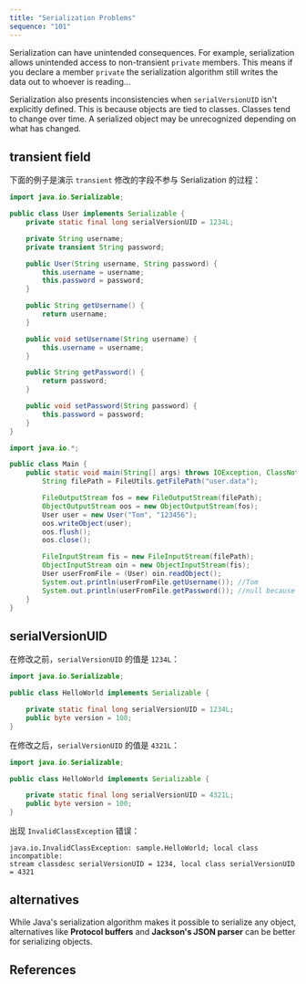 ```yaml
---
title: "Serialization Problems"
sequence: "101"
---
```


Serialization can have unintended consequences.
For example, serialization allows unintended access to non-transient `private` members.
This means if you declare a member `private` the serialization algorithm still writes the data out to whoever is reading...

Serialization also presents inconsistencies when `serialVersionUID` isn't explicitly defined.
This is because objects are tied to classes.
Classes tend to change over time.
A serialized object may be unrecognized depending on what has changed.

## transient field

下面的例子是演示 `transient` 修改的字段不参与 Serialization 的过程：

```java
import java.io.Serializable;

public class User implements Serializable {
    private static final long serialVersionUID = 1234L;

    private String username;
    private transient String password;

    public User(String username, String password) {
        this.username = username;
        this.password = password;
    }

    public String getUsername() {
        return username;
    }

    public void setUsername(String username) {
        this.username = username;
    }

    public String getPassword() {
        return password;
    }

    public void setPassword(String password) {
        this.password = password;
    }
}
```

```java
import java.io.*;

public class Main {
    public static void main(String[] args) throws IOException, ClassNotFoundException {
        String filePath = FileUtils.getFilePath("user.data");

        FileOutputStream fos = new FileOutputStream(filePath);
        ObjectOutputStream oos = new ObjectOutputStream(fos);
        User user = new User("Tom", "123456");
        oos.writeObject(user);
        oos.flush();
        oos.close();

        FileInputStream fis = new FileInputStream(filePath);
        ObjectInputStream oin = new ObjectInputStream(fis);
        User userFromFile = (User) oin.readObject();
        System.out.println(userFromFile.getUsername()); //Tom
        System.out.println(userFromFile.getPassword()); //null because transient field isn't serialized.
    }
}
```

## serialVersionUID

在修改之前，`serialVersionUID` 的值是 `1234L`：

```java
import java.io.Serializable;

public class HelloWorld implements Serializable {

    private static final long serialVersionUID = 1234L;
    public byte version = 100;
}
```

在修改之后，`serialVersionUID` 的值是 `4321L`：

```java
import java.io.Serializable;

public class HelloWorld implements Serializable {

    private static final long serialVersionUID = 4321L;
    public byte version = 100;
}
```

出现 `InvalidClassException` 错误：

```text
java.io.InvalidClassException: sample.HelloWorld; local class incompatible: 
stream classdesc serialVersionUID = 1234, local class serialVersionUID = 4321
```

## alternatives

While Java's serialization algorithm makes it possible to serialize any object,
alternatives like **Protocol buffers** and **Jackson's JSON parser** can be better for serializing objects.

## References




